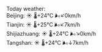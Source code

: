 Today weather:  
Beijing: ☀️ 🌡️+24°C 🌬️↙0km/h  
Tianjin: ☀️ 🌡️+25°C 🌬️↙7km/h  
Shijiazhuang: ☀️ 🌡️+24°C 🌬️↘0km/h  
Tangshan: ☀️ 🌡️+24°C 🌬️↓7km/h  
